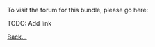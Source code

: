 To visit the forum for this bundle, please go here:

TODO: Add link



[Back...](https://github.com/dagalufh/WebTools.bundle/wiki)